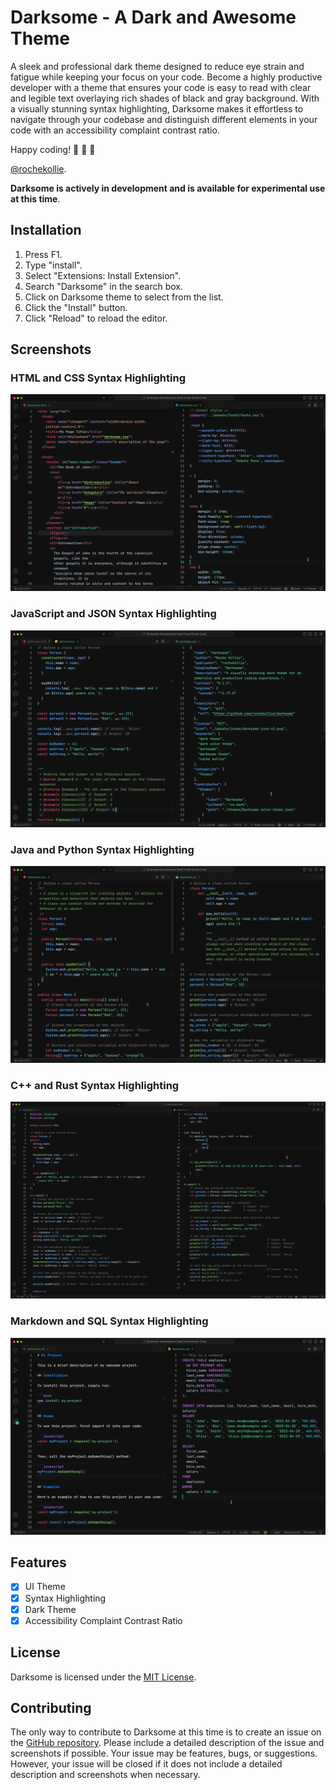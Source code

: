# Darksome - A Dark and Awesome Theme

A sleek and professional dark theme designed to reduce eye strain and fatigue while keeping your focus on your code. Become a highly productive developer with a theme that ensures your code is easy to read with clear and legible text overlaying rich shades of black and gray background. With a visually stunning syntax highlighting, Darksome makes it effortless to navigate through your codebase and distinguish different elements in your code with an accessibility complaint contrast ratio.

Happy coding! 🎉 🎉 🎉

[@rochekollie](https://twitter.com/rochekollie).

**Darksome is actively in development and is available for experimental use at this time**.

## Installation

1. Press F1.
2. Type "install".
3. Select "Extensions: Install Extension".
4. Search "Darksome" in the search box.
5. Click on Darksome theme to select from the list.
6. Click the "Install" button.
7. Click "Reload" to reload the editor.

## Screenshots

### HTML and CSS Syntax Highlighting

![HTML and CSS Syntax Highlighting](./assets/images/html-and-css-syntax-highlighting.png)

### JavaScript and JSON Syntax Highlighting

![JavaScript and JSON Syntax Highlighting](./assets/images/javascript-and-json-syntax-highlighting.png)

### Java and Python Syntax Highlighting

![Java and Python Syntax Highlighting](./assets/images/java-and-python-syntax-highlighting.png)

### C++ and Rust Syntax Highlighting

![C++ and Rust Syntax Highlighting](./assets/images/cplusplus-and-rust-syntax-highlighting.png)

### Markdown and SQL Syntax Highlighting

![Markdown and SQL Syntax Highlighting](./assets/images/markdown-and-sql-syntax-highlighting.png)

## Features

- [x] UI Theme
- [x] Syntax Highlighting
- [x] Dark Theme
- [x] Accessibility Complaint Contrast Ratio

## License

Darksome is licensed under the [MIT License](./LICENSE.md).

## Contributing

The only way to contribute to Darksome at this time is to create an issue on the [GitHub repository](https://github.com/rochekollie/darksome/issues). Please include a detailed description of the issue and screenshots if possible. Your issue may be features, bugs, or suggestions. However, your issue will
be closed if it does not include a detailed description and screenshots when necessary.
